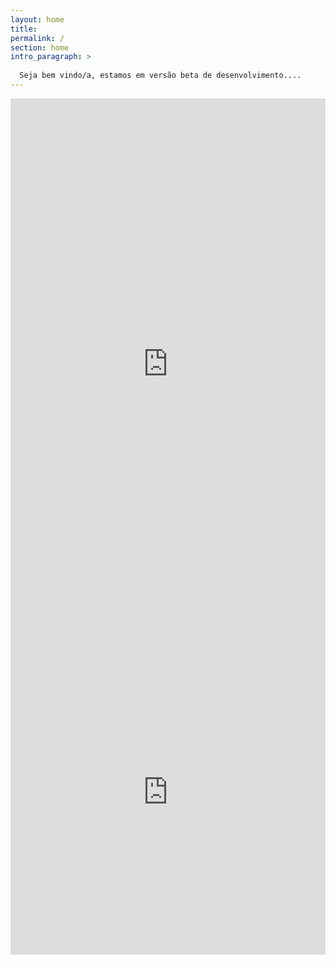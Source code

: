 ```yaml
---
layout: home
title: 
permalink: /
section: home
intro_paragraph: >
  
  Seja bem vindo/a, estamos em versão beta de desenvolvimento....
---
```

<iframe src="https://docs.google.com/forms/d/e/1FAIpQLSdShJ75zwSHg9UkyBeMgZXRlzuI4iFcnJforxcaTvDW3yXrDw/viewform?embedded=true" width="100%" height="850" frameborder="0" marginheight="0" marginwidth="0">Carregando…</iframe>
<iframe src="https://docs.google.com/forms/d/e/1FAIpQLSf_Qhsxf6AXu9aQ_epQoAzmedZFt3dn5zqo3hHfF7yupOqHRQ/viewform?embedded=true" width="100%" height="520" frameborder="0" marginheight="0" marginwidth="0">Carregando…</iframe>



